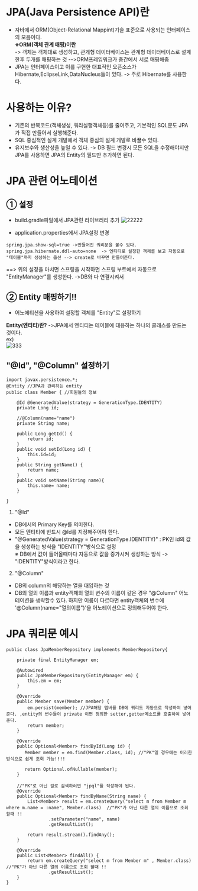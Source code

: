 __JPA(Java Persistence API)란__
================================
- 자바에서 ORM(Object-Relational Mappint)기술 표준으로 사용되는 인터페이스의 모음이다.         
__※ORM(객체 관계 매핑)이란__     
-> 객체는 객체대로 생성하고, 관게형 데이터베이스는 관계형 데이터베이스로 설계한후 두개를 매핑하는 것 -->ORM프레임워크가 중간에서 서로 매핑해줌
- JPA는 인터페이스이고 이를 구현한 대표적인 오픈소스가 Hibernate,EclipseLink,DataNucleus들이 있다. -> 주로 Hibernate를 사용한다. 

__사용하는 이유?__
============================
- 기존의 반복코드(객체생성, 쿼리실행객체등)를 줄여주고, 기본적인 SQL문도 JPA가 직접 만들어서 실행해준다.
- SQL 중심적인 설계 개발에서 객체 중심의 설계 개발로 바꿀수 있다.
- 유지보수와 생산성을 높일 수 있다. -> DB 필드 변경시 모든 SQL을 수정해야지만 JPA를 사용하면 JPA의 Entity의 필드만 추가하면 된다.

__JPA 관련 어노테이션__
===========================
① 설정
-------------
- build.gradle파일에서 JPA관련 라이브러리 추가
![22222](https://user-images.githubusercontent.com/96917871/152133079-5a3edda0-4449-44a2-b1c9-d4919254e88e.PNG)

- application.properties에서 JPA설정 변경
```
spring.jpa.show-sql=true ->만들어진 쿼리문을 볼수 있다.
spring.jpa.hibernate.ddl-auto=none  -> 엔티티로 설정한 객체를 보고 자동으로 "테이블"까지 생성하는 옵션 --> create로 바꾸면 만들어준다.
```
==> 위의 설정을 마치면 스프링을 시작하면 스프링 부트에서 자동으로 "EntityManager"를 생성한다. ->DB와 다 연결시켜서

__② Entity 매핑하기!!__
-----------------------------
- 어노에티션을 사용하여 설정할 객체를 "Entity"로 설정하기        

__Entity(엔티티)란?__
->JPA에서 엔티티는 테이블에 대응하는 하나의 클래스를 만드는 것이다.          
ex)   
![333](https://user-images.githubusercontent.com/96917871/152138146-1540185f-7ce1-4aeb-a01d-646c25033cf7.PNG)

__"@Id", "@Column" 설정하기__
------------------------------------
```
import javax.persistence.*;
@Entity //JPA과 관리하는 entity
public class Member { //회원들의 정보

    @Id @GeneratedValue(strategy = GenerationType.IDENTITY)
    private Long id;

    //@Column(name="name")
    private String name;

    public Long getId() {
        return id;
    }
    public void setId(Long id) {
        this.id=id;
    }
    public String getName() {
        return name;
    }
    public void setName(String name){
        this.name= name;
    }

}
```
1) "@Id"   
- DB에서의 Primary Key를 의미한다. 
- 모든 엔티티에 반드시 @Id를 지정해주어야 한다.
- "@GeneratedValue(strategy = GenerationType.IDENTITY)" : PK인 id의 값을 생성하는 방식을 "IDENTITY"방식으로 설정      
※ DB에서 값이 들어올때마다 자동으로 값을 증가시켜 생성하는 방식 -> "IDENTITY"방식이라고 한다.   

2) "@Column"   
- DB의 column의 해당하는 열을 대입하는 것
- DB의 열의 이름과 entity객체의 열의 변수의 이름이 같은 경우 "@Column" 어노테이션을 생략할수 있다. 하지만 이름이 다르다면 entity객체의 변수에 '@Column(name="열의이름")'을 어노테이션으로 정의해두어야 한다.

__JPA 쿼리문 예시__
========================================
```
public class JpaMemberRepository implements MemberRepository{

    private final EntityManager em;

    @Autowired
    public JpaMemberRepository(EntityManager em) {
        this.em = em;
    }

    @Override
    public Member save(Member member) {
        em.persist(member); //JPA해당 멤버를 DB에 쿼리도 자동으로 작성하여 넣어준다. ,entity의 변수들이 private 이면 정의한 setter,getter메소드를 호출하여 넣어준다.
        return member;
    }

    @Override
    public Optional<Member> findById(Long id) {
       Member member = em.find(Member.class, id); //"PK"일 경우에는 이러한 방식으로 쉽게 조회 가능!!!!

       return Optional.ofNullable(member);
    }

    //"PK"로 아닌 걸로 검색하러면 "jpql"를 작성해야 된다.
    @Override
    public Optional<Member> findByName(String name) {
        List<Member> result = em.createQuery("select m from Member m where m.name = :name", Member.class)  //"PK"가 아닌 다른 열의 이름으로 조회 할때 !!
                .setParameter("name", name)
                .getResultList();

        return result.stream().findAny();
    }

    @Override
    public List<Member> findAll() {
        return em.createQuery("select m from Member m" , Member.class) //"PK"가 아닌 다른 열의 이름으로 조회 할때 !!
                .getResultList();
    }
}
```






